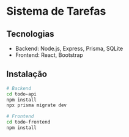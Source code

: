 # Sistema de Tarefas

## Tecnologias
- Backend: Node.js, Express, Prisma, SQLite
- Frontend: React, Bootstrap

## Instalação
```bash
# Backend
cd todo-api
npm install
npx prisma migrate dev

# Frontend
cd todo-frontend
npm install
